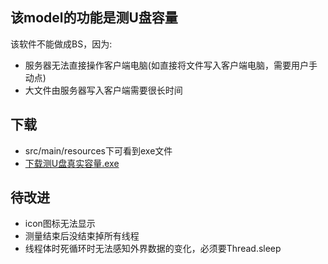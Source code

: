 ## 该model的功能是测U盘容量
该软件不能做成BS，因为:
 * 服务器无法直接操作客户端电脑(如直接将文件写入客户端电脑，需要用户手动点)
 * 大文件由服务器写入客户端需要很长时间

## 下载
 * src/main/resources下可看到exe文件
 * [下载测U盘真实容量.exe](https://github.com/luotuoshamo/uplate/tree/master/src/main/resources/)

## 待改进
 * icon图标无法显示
 * 测量结束后没结束掉所有线程
 * 线程体时死循环时无法感知外界数据的变化，必须要Thread.sleep